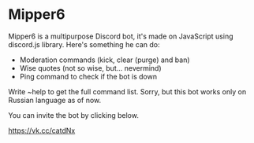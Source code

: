 # Mipper6

Mipper6 is a multipurpose Discord bot, it's made on JavaScript using discord.js library.
Here's something he can do:

* Moderation commands (kick, clear (purge) and ban)
* Wise quotes (not so wise, but... nevermind)
* Ping command to check if the bot is down

Write ~help to get the full command list. Sorry, but this bot works only on Russian language as of now.

You can invite the bot by clicking below.


https://vk.cc/catdNx
